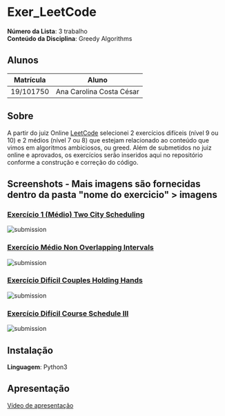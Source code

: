 # Exer_LeetCode

**Número da Lista**: 3 trabalho<br>
**Conteúdo da Disciplina**: Greedy Algorithms<br>

## Alunos
|Matrícula | Aluno |
| -- | -- |
| 19/101750   |  Ana Carolina Costa César |


## Sobre 
A partir do juiz Online [LeetCode](https://leetcode.com/) selecionei 2 exercícios difíceis (nível 9 ou 10) e 2 médios (nível 7 ou 8) que estejam relacionado ao conteúdo que vimos em algoritmos ambiciosos, ou greed. Além de submetidos no juiz online e aprovados, os exercícios serão inseridos aqui no repositório conforme a construção e correção do código.

## Screenshots - Mais imagens são fornecidas dentro da pasta "nome do exercicio" > imagens

### [Exercício 1 (Médio) Two City Scheduling](https://leetcode.com/problems/two-city-scheduling/description/)
![submission](https://github.com/user-attachments/assets/521d1b65-f475-4e42-a7a8-0d8416131b13)


### [Exercício  Médio Non Overlapping Intervals](https://leetcode.com/problems/non-overlapping-intervals/description/)
![submission](https://github.com/user-attachments/assets/314a7564-65d3-407a-845d-62d7bfa02544)


### [Exercício  Difícil Couples Holding Hands](https://leetcode.com/problems/couples-holding-hands/description/)
![submission](https://github.com/user-attachments/assets/2d1eeb62-236b-459a-9c37-bcd1ac93be60)


### [Exercício  Difícil Course Schedule III](https://leetcode.com/problems/course-schedule-iii/)
![submission](https://github.com/user-attachments/assets/06fad035-b4bc-4b57-8d70-4d60825480dd)


## Instalação 
**Linguagem**: Python3<br>

## Apresentação
[Vídeo de apresentação](https://drive.google.com/file/d/1C5KB8409oBdbmcDECDkJPvM_5ebbOEbu/view?usp=sharing)
